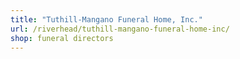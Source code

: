 ```yaml
---
title: "Tuthill-Mangano Funeral Home, Inc."
url: /riverhead/tuthill-mangano-funeral-home-inc/
shop: funeral directors
---
```

